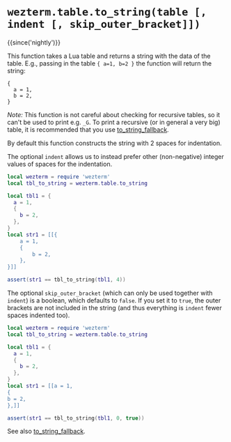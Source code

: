 # `wezterm.table.to_string(table [, indent [, skip_outer_bracket]])`

{{since('nightly')}}

This function takes a Lua table and returns a string with the data of
the table. E.g., passing in the table `{ a=1, b=2 }` the function
will return the string:
```
{
  a = 1,
  b = 2,
}
```

*Note:* This function is not careful about checking for recursive tables, so it can't
be used to print e.g. `_G`. To print a recursive (or in general a very big) table,
it is recommended that you use [to_string_fallback](to_string_fallback.md).

By default this function constructs the string with 2 spaces for indentation.

The optional `indent` allows us to instead prefer other (non-negative) integer values
of spaces for the indentation.

```lua
local wezterm = require 'wezterm'
local tbl_to_string = wezterm.table.to_string

local tbl1 = {
  a = 1,
  {
    b = 2,
  },
}
local str1 = [[{
    a = 1,
    {
        b = 2,
    },
}]]

assert(str1 == tbl_to_string(tbl1, 4))
```

The optional `skip_outer_bracket` (which can only be used together with `indent`) is
a boolean, which defaults to `false`. If you set it to `true`, the outer brackets are
not included in the string (and thus everything is `indent` fewer spaces indented too).

```lua
local wezterm = require 'wezterm'
local tbl_to_string = wezterm.table.to_string

local tbl1 = {
  a = 1,
  {
    b = 2,
  },
}
local str1 = [[a = 1,
{
b = 2,
},]]

assert(str1 == tbl_to_string(tbl1, 0, true))
```

See also [to_string_fallback](to_string_fallback.md).
